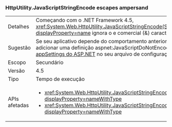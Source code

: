 ### <a name="httputilityjavascriptstringencode-escapes-ampersand"></a>HttpUtility.JavaScriptStringEncode escapes ampersand

|   |   |
|---|---|
|Detalhes|Começando com o .NET Framework 4.5, <xref:System.Web.HttpUtility.JavaScriptStringEncode(System.String)?displayProperty=name> ignora o e comercial (&amp;) caracteres.|
|Sugestão|Se seu aplicativo depende do comportamento anterior desse método, você poderá adicionar uma definição aspnet:JavaScriptDoNotEncodeAmpersand ao [elemento appSettings do ASP.NET](https://msdn.microsoft.com/library/hh975440.aspx) no seu arquivo de configuração.|
|Escopo|Secundário|
|Versão|4.5|
|Tipo|Tempo de execução|
|APIs afetadas|<ul><li><xref:System.Web.HttpUtility.JavaScriptStringEncode(System.String)?displayProperty=nameWithType></li><li><xref:System.Web.HttpUtility.JavaScriptStringEncode(System.String,System.Boolean)?displayProperty=nameWithType></li></ul>|

